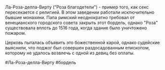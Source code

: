 Ла-Роза-делла-Вирту ("Роза благодетели") - пример того, как секс пересекается с религией. В этом заведении работали исключительно бывшие монахини. Папа римский неоднократно требовал от венецианского городского совета закрыть этот бордель, однако "Роза" существовала вплоть до 1516 года, когда здание было уничтожено пожаром.

Церковь пыталась объявить это божественной карой, однако судейские выяснили, что поджог был совершен раздосадованным епископом, которому не удалось возвлечь с одной из девиц без оплаты. 

#Ла-Роза-делла-Вирту
#бордель
